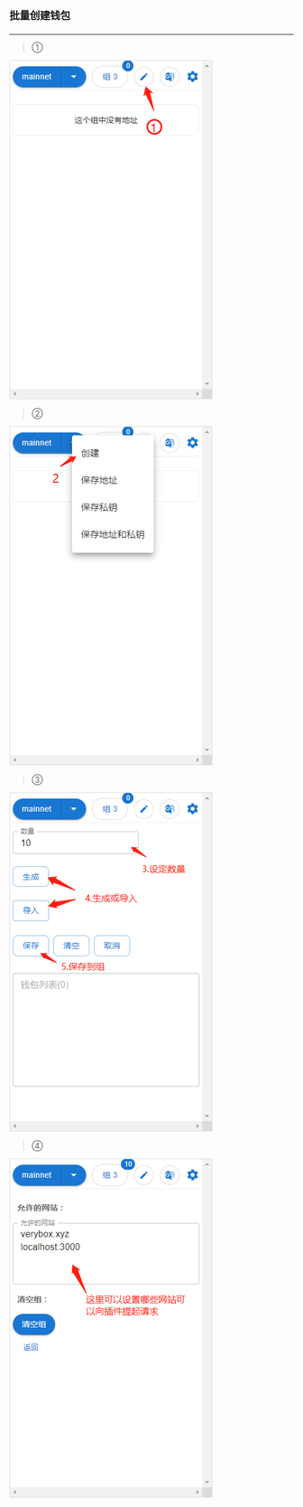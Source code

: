 # <font size=4>批量创建钱包</font>
---
> ①

![buileWallet1](../images/buileWallet1.png)

> ②

![buileWallet2](../images/buileWallet2.png)

> ③

![buileWallet3](../images/buileWallet3.png)

> ④

![buileWallet4](../images/buileWallet4.png)
